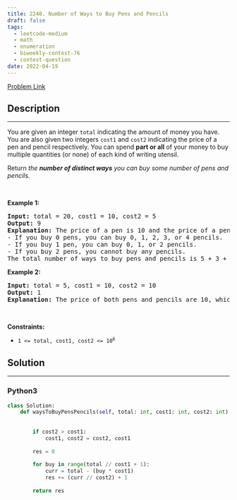 ```yaml
---
title: 2240. Number of Ways to Buy Pens and Pencils
draft: false
tags: 
  - leetcode-medium
  - math
  - enumeration
  - biweekly-contest-76
  - contest-question
date: 2022-04-19
---
```


[Problem Link](https://leetcode.com/problems/number-of-ways-to-buy-pens-and-pencils/)

## Description

---
<p>You are given an integer <code>total</code> indicating the amount of money you have. You are also given two integers <code>cost1</code> and <code>cost2</code> indicating the price of a pen and pencil respectively. You can spend <strong>part or all</strong> of your money to buy multiple quantities (or none) of each kind of writing utensil.</p>

<p>Return <em>the <strong>number of distinct ways</strong> you can buy some number of pens and pencils.</em></p>

<p>&nbsp;</p>
<p><strong class="example">Example 1:</strong></p>

<pre>
<strong>Input:</strong> total = 20, cost1 = 10, cost2 = 5
<strong>Output:</strong> 9
<strong>Explanation:</strong> The price of a pen is 10 and the price of a pencil is 5.
- If you buy 0 pens, you can buy 0, 1, 2, 3, or 4 pencils.
- If you buy 1 pen, you can buy 0, 1, or 2 pencils.
- If you buy 2 pens, you cannot buy any pencils.
The total number of ways to buy pens and pencils is 5 + 3 + 1 = 9.
</pre>

<p><strong class="example">Example 2:</strong></p>

<pre>
<strong>Input:</strong> total = 5, cost1 = 10, cost2 = 10
<strong>Output:</strong> 1
<strong>Explanation:</strong> The price of both pens and pencils are 10, which cost more than total, so you cannot buy any writing utensils. Therefore, there is only 1 way: buy 0 pens and 0 pencils.
</pre>

<p>&nbsp;</p>
<p><strong>Constraints:</strong></p>

<ul>
	<li><code>1 &lt;= total, cost1, cost2 &lt;= 10<sup>6</sup></code></li>
</ul>


## Solution

---
### Python3
``` py title='number-of-ways-to-buy-pens-and-pencils'
class Solution:
    def waysToBuyPensPencils(self, total: int, cost1: int, cost2: int) -> int:
        
        
        if cost2 > cost1:
            cost1, cost2 = cost2, cost1
        
        res = 0
        
        for buy in range(total // cost1 + 1):
            curr = total - (buy * cost1)
            res += (curr // cost2) + 1
        
        return res
```

